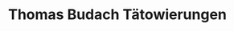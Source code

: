 ---
title: "Thomas Budach Tätowierungen"
url: /nuernberg/thomas-budach-taetowierungen/
shop: Tattoo
---